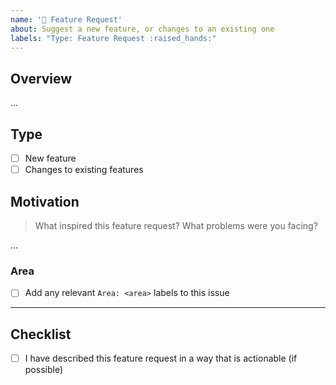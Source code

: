 ```yaml
---
name: '🙌 Feature Request'
about: Suggest a new feature, or changes to an existing one
labels: "Type: Feature Request :raised_hands:"
---
```


## Overview

...

## Type

- [ ] New feature
- [ ] Changes to existing features

## Motivation

> What inspired this feature request? What problems were you facing?

...

### Area

- [ ] Add any relevant `Area: <area>` labels to this issue

---

## Checklist

- [ ] I have described this feature request in a way that is actionable (if possible)
